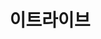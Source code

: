 ---
layout: post
title: 이트라이브
category: company
period: 2012.01 ~ 2014.11
work: Flash 개발 (action script)
tag:
---
